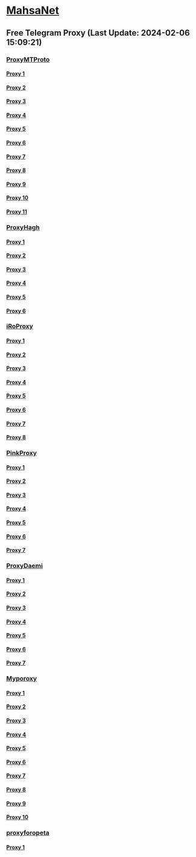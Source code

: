 
# [MahsaNet](https://t.me/mahsa_net)
## Free Telegram Proxy (Last Update: 2024-02-06 15:09:21)
### [ProxyMTProto](https://t.me/ProxyMTProto)
#### [Proxy 1](tg://proxy?server=95.216.165.129&port=8443&secret=FgMBAgABAAH8AwOG4kw63Q%3D%3D)
#### [Proxy 2](tg://proxy?server=PROXY.NAB.BENZ-PORCSHE.IR.8443-benz-amg.com-David.Com.Ir.Pasargad.tk-gq.xyz-ml-Tk.co.Uk.ibm-kasi.co.uk.&port=7443&secret=AAAAAAAAAAAAAAAAAAAAACQ=)
#### [Proxy 3](tg://proxy?server=BENZ-PORCSHE.IR.543-benz-amg.com-David.Com.Ir.Pasargad.tk-gq.xyz-ml-Tk.co.Uk.yachts12-line.co.uk.&port=7443&secret=FgMBAgABAAH8AwOG4kw63Q%3D%3D)
#### [Proxy 4](tg://proxy?server=49.13.171.90&port=3443&secret=FgMBAgABAAH8AwOG4kw63Q%3D%3D)
#### [Proxy 5](tg://proxy?server=128.140.101.18&port=4443&secret=FgMBAgABAAH8AwOG4kw63Q%3D%3D)
#### [Proxy 6](tg://proxy?server=157.90.243.219&port=8443&secret=FgMBAgABAAH8AwOG4kw63Q%3D%3D)
#### [Proxy 7](tg://proxy?server=116.203.85.246&port=8443&secret=FgMBAgABAAH8AwOG4kw63Q%3D%3D)
#### [Proxy 8](tg://proxy?server=148.251.243.18&port=8085&secret=FgMBAgABAAH8AwOG4kw63Q==)
#### [Proxy 9](tg://proxy?server=hgs24.ir.asanmed.com.jamtrd.com.erjaki.com.snapair.ir.gallerywatchtak.ir.sorayasrg.ir.parvazhomay.com.sikaas.com.ruzbazaar.com.iranianschool.ae.mehr-system.ir.globalatisaz.com.artsun.ir.puadhesive.net.centeroff.ir.bazaresaba.ir.dreini.ir.tamminstore.sbs.&port=443&secret=3dpBFlW2hP6Hq_WOwiNeKBY%3D)
#### [Proxy 10](tg://proxy?server=188.34.194.190&port=8443&secret=FgMBAgABAAH8AwOG4kw63Q%3D%3D)
#### [Proxy 11](tg://proxy?server=49.13.67.127&port=8443&secret=FgMBAgABAAH8AwOG4kw63Q%3D%3D)
### [ProxyHagh](https://t.me/ProxyHagh)
#### [Proxy 1](tg://proxy?server=188.40.241.210&port=7585&secret=FgMBAgABAAH8AwOG4kw63Q%3D%3D)
#### [Proxy 2](tg://proxy?server=188.40.241.210&port=7585&secret=FgMBAgABAAH8AwOG4kw63Q%3D%3D)
#### [Proxy 3](tg://proxy?server=188.40.241.210&port=7585&secret=FgMBAgABAAH8AwOG4kw63Q%3D%3D)
#### [Proxy 4](tg://proxy?server=188.40.241.210&port=7585&secret=FgMBAgABAAH8AwOG4kw63Q%3D%3D)
#### [Proxy 5](tg://proxy?server=188.40.241.210&port=7585&secret=FgMBAgABAAH8AwOG4kw63Q%3D%3D)
#### [Proxy 6](tg://proxy?server=188.40.241.210&port=7585&secret=FgMBAgABAAH8AwOG4kw63Q%3D%3D)
### [iRoProxy](https://t.me/iRoProxy)
#### [Proxy 1](tg://proxy?server=176.9.39.109&port=250&secret=FgMBAgABAAH8AwOG4kw63Q%3D%3D)
#### [Proxy 2](tg://proxy?server=148.251.3.118&port=250&secret=FgMBAgABAAH8AwOG4kw63Q%3D%3D)
#### [Proxy 3](tg://proxy?server=136.243.132.238&port=250&secret=FgMBAgABAAH8AwOG4kw63Q%3D%3D)
#### [Proxy 4](tg://proxy?server=195.201.196.18&port=250&secret=FgMBAgABAAH8AwOG4kw63Q%3D%3D)
#### [Proxy 5](tg://proxy?server=159.69.62.50&port=250&secret=FgMBAgABAAH8AwOG4kw63Q%3D%3D)
#### [Proxy 6](tg://proxy?server=144.76.237.3&port=6&secret=FgMBAgABAAH8AwOG4kw63Q==)
#### [Proxy 7](tg://proxy?server=178.63.67.53&port=443&secret=FgMBAgABAAH8AwOG4kw63Q%3D%3D)
#### [Proxy 8](tg://proxy?server=213.227.135.151&port=20&secret=FgMBAgABAAH8AwOG4kw63Q%3D%3D)
### [PinkProxy](https://t.me/PinkProxy)
#### [Proxy 1](tg://proxy?server=49.13.94.11&port=4045&secret=FgMBAgABAAH8AwOG4kw63Q==)
#### [Proxy 2](tg://proxy?server=162.55.163.60&port=4045&secret=FgMBAgABAAH8AwOG4kw63Q==)
#### [Proxy 3](tg://proxy?server=49.12.35.44&port=4045&secret=FgMBAgABAAH8AwOG4kw63Q==)
#### [Proxy 4](tg://proxy?server=188.34.179.30&port=4045&secret=FgMBAgABAAH8AwOG4kw63Q==)
#### [Proxy 5](tg://proxy?server=116.202.99.201&port=4045&secret=FgMBAgABAAH8AwOG4kw63Q%3D%3D)
#### [Proxy 6](tg://proxy?server=116.202.99.201&port=4045&secret=FgMBAgABAAH8AwOG4kw63Q==)
#### [Proxy 7](tg://proxy?server=78.46.162.125&port=4045&secret=FgMBAgABAAH8AwOG4kw63Q==)
### [ProxyDaemi](https://t.me/ProxyDaemi)
#### [Proxy 1](tg://proxy?server=116.203.195.5&port=443&secret=FgMBAgABAAH8AwOG4kw63Q%3D%3D&operation=hamrah)
#### [Proxy 2](tg://proxy?server=195.201.163.137&port=250&secret=FgMBAgABAAH8AwOG4kw63Q%3D%3D)
#### [Proxy 3](tg://proxy?server=49.13.48.16&port=443&secret=FgMBAgABAAH8AwOG4kw63Q%3D%3D)
#### [Proxy 4](tg://proxy?server=176.9.39.109&port=250&secret=FgMBAgABAAH8AwOG4kw63Q%3D%3D)
#### [Proxy 5](tg://proxy?server=49.13.20.147&port=3443&secret=FgMBAgABAAH8AwOG4kw63Q%3D%3D)
#### [Proxy 6](tg://proxy?server=49.13.130.3&port=2024&secret=FgMBAgABAAH8AwOG4kw63Q%3D%3D)
#### [Proxy 7](tg://proxy?server=159.69.62.50&port=250&secret=FgMBAgABAAH8AwOG4kw63Q%3D%3D)
### [Myporoxy](https://t.me/Myporoxy)
#### [Proxy 1](tg://proxy?server=167.235.206.85&port=4550&secret=FpABAiIBhwH8AwOG42xL3Q==)
#### [Proxy 2](tg://proxy?server=cloudflare.com.nokia.com.co.uk.do_yo.want_to.clash_with.this.www.microsoft.com.there_is_no.place_like.localhost.www.bing.com.count_with_me.cyou.net.digikala.com.msn.com.bsi.ir.enamad.ir.now_sudoo.again_to_fight.everyone.i_am.the_internet.kaltor-verg.sbs.&port=443&secret=FgMBAgABAAH8AwOG4kw63Q==)
#### [Proxy 3](tg://proxy?server=cloudflare.com.nokia.com.co.uk.do_yo.want_to.clash_with.this.www.microsoft.com.there_is_no.place_like.localhost.www.bing.com.count_with_me.cyou.net.digikala.com.msn.com.bsi.ir.enamad.ir.now_sudoo.again_to_fight.everyone.i_am.the_internet.pakard-vezo.sbs.&port=8770&secret=FgMBAgABAAH8AwOG4kw63Q==)
#### [Proxy 4](tg://proxy?server=49.13.202.24&port=4550&secret=FpABAiIBhwH8AwOG42xL3Q==)
#### [Proxy 5](tg://proxy?server=cloudflare.com.nokia.com.co.uk.do_yo.want_to.clash_with.this.www.microsoft.com.there_is_no.place_like.localhost.www.bing.com.count_with_me.cyou.net.digikala.com.msn.com.bsi.ir.enamad.ir.now_sudoo.again_to_fight.everyone.i_am.the_internet.kaltor-verg.sbs.&port=443&secret=FgMBAgABAAH8AwOG4kw63Q==)
#### [Proxy 6](tg://proxy?server=167.235.206.85&port=4550&secret=FpABAiIBhwH8AwOG42xL3Q==)
#### [Proxy 7](tg://proxy?server=128.140.117.86&port=4550&secret=FpABAiIBhwH8AwOG42xL3Q==)
#### [Proxy 8](tg://proxy?server=cloudflare.com.nokia.com.co.uk.do_yo.want_to.clash_with.this.www.microsoft.com.there_is_no.place_like.localhost.www.bing.com.count_with_me.cyou.net.digikala.com.msn.com.bsi.ir.enamad.ir.now_sudoo.again_to_fight.everyone.i_am.the_internet.pakard-vezo.sbs.&port=8770&secret=FgMBAgABAAH8AwOG4kw63Q==)
#### [Proxy 9](tg://proxy?server=167.235.206.85&port=4550&secret=FpABAiIBhwH8AwOG42xL3Q==)
#### [Proxy 10](tg://proxy?server=cloudflare.com.nokia.com.co.uk.do_yo.want_to.clash_with.this.www.microsoft.com.there_is_no.place_like.localhost.www.bing.com.count_with_me.cyou.net.digikala.com.msn.com.bsi.ir.enamad.ir.now_sudoo.again_to_fight.everyone.i_am.the_internet.kaltor-verg.sbs.&port=443&secret=FgMBAgABAAH8AwOG4kw63Q==)
### [proxyforopeta](https://t.me/proxyforopeta)
#### [Proxy 1](tg://proxy?server=195.201.196.18&port=250&secret=FgMBAgABAAH8AwOG4kw63Q%3D%3D)

    